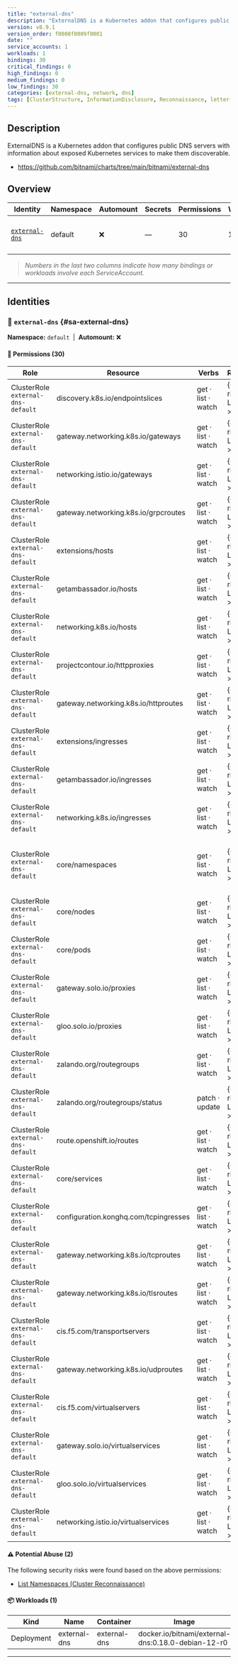 ```yaml
---
title: "external-dns"
description: "ExternalDNS is a Kubernetes addon that configures public DNS servers with information about exposed Kubernetes services to make them discoverable."
version: v8.9.1
version_order: f0008f0009f0001
date: ""
service_accounts: 1
workloads: 1
bindings: 30
critical_findings: 0
high_findings: 0
medium_findings: 0
low_findings: 30
categories: [external-dns, network, dns]
tags: [ClusterStructure, InformationDisclosure, Reconnaissance, letter-E]
---
```


## Description

ExternalDNS is a Kubernetes addon that configures public DNS servers with information about exposed Kubernetes services to make them discoverable.

- https://github.com/bitnami/charts/tree/main/bitnami/external-dns

## Overview

| Identity                           | Namespace | Automount | Secrets | Permissions | Workloads | Risk               |
| ---------------------------------- | --------- | --------- | ------- | ----------- | --------- | ------------------ |
| [`external-dns`](#sa-external-dns) | default   | ❌        | —       | 30          | 1         | {{< risk "Low" >}} |

> _Numbers in the last two columns indicate how many bindings or workloads involve each ServiceAccount._

---

## Identities

### 🤖 `external-dns` {#sa-external-dns}

**Namespace:** `default`  |  **Automount:** ❌

#### 🔑 Permissions (30)

| Role                               | Resource                              | Verbs              | Risk             | Tags                                                                                            |
| ---------------------------------- | ------------------------------------- | ------------------ | ---------------- | ----------------------------------------------------------------------------------------------- |
| ClusterRole `external-dns-default` | discovery.k8s.io/endpointslices       | get · list · watch | {{< risk Low >}} |                                                                                                 |
| ClusterRole `external-dns-default` | gateway.networking.k8s.io/gateways    | get · list · watch | {{< risk Low >}} |                                                                                                 |
| ClusterRole `external-dns-default` | networking.istio.io/gateways          | get · list · watch | {{< risk Low >}} |                                                                                                 |
| ClusterRole `external-dns-default` | gateway.networking.k8s.io/grpcroutes  | get · list · watch | {{< risk Low >}} |                                                                                                 |
| ClusterRole `external-dns-default` | extensions/hosts                      | get · list · watch | {{< risk Low >}} |                                                                                                 |
| ClusterRole `external-dns-default` | getambassador.io/hosts                | get · list · watch | {{< risk Low >}} |                                                                                                 |
| ClusterRole `external-dns-default` | networking.k8s.io/hosts               | get · list · watch | {{< risk Low >}} |                                                                                                 |
| ClusterRole `external-dns-default` | projectcontour.io/httpproxies         | get · list · watch | {{< risk Low >}} |                                                                                                 |
| ClusterRole `external-dns-default` | gateway.networking.k8s.io/httproutes  | get · list · watch | {{< risk Low >}} |                                                                                                 |
| ClusterRole `external-dns-default` | extensions/ingresses                  | get · list · watch | {{< risk Low >}} |                                                                                                 |
| ClusterRole `external-dns-default` | getambassador.io/ingresses            | get · list · watch | {{< risk Low >}} |                                                                                                 |
| ClusterRole `external-dns-default` | networking.k8s.io/ingresses           | get · list · watch | {{< risk Low >}} |                                                                                                 |
| ClusterRole `external-dns-default` | core/namespaces                       | get · list · watch | {{< risk Low >}} | {{< tag "ClusterStructure" >}} {{< tag "InformationDisclosure" >}} {{< tag "Reconnaissance" >}} |
| ClusterRole `external-dns-default` | core/nodes                            | get · list · watch | {{< risk Low >}} |                                                                                                 |
| ClusterRole `external-dns-default` | core/pods                             | get · list · watch | {{< risk Low >}} |                                                                                                 |
| ClusterRole `external-dns-default` | gateway.solo.io/proxies               | get · list · watch | {{< risk Low >}} |                                                                                                 |
| ClusterRole `external-dns-default` | gloo.solo.io/proxies                  | get · list · watch | {{< risk Low >}} |                                                                                                 |
| ClusterRole `external-dns-default` | zalando.org/routegroups               | get · list · watch | {{< risk Low >}} |                                                                                                 |
| ClusterRole `external-dns-default` | zalando.org/routegroups/status        | patch · update     | {{< risk Low >}} |                                                                                                 |
| ClusterRole `external-dns-default` | route.openshift.io/routes             | get · list · watch | {{< risk Low >}} |                                                                                                 |
| ClusterRole `external-dns-default` | core/services                         | get · list · watch | {{< risk Low >}} |                                                                                                 |
| ClusterRole `external-dns-default` | configuration.konghq.com/tcpingresses | get · list · watch | {{< risk Low >}} |                                                                                                 |
| ClusterRole `external-dns-default` | gateway.networking.k8s.io/tcproutes   | get · list · watch | {{< risk Low >}} |                                                                                                 |
| ClusterRole `external-dns-default` | gateway.networking.k8s.io/tlsroutes   | get · list · watch | {{< risk Low >}} |                                                                                                 |
| ClusterRole `external-dns-default` | cis.f5.com/transportservers           | get · list · watch | {{< risk Low >}} |                                                                                                 |
| ClusterRole `external-dns-default` | gateway.networking.k8s.io/udproutes   | get · list · watch | {{< risk Low >}} |                                                                                                 |
| ClusterRole `external-dns-default` | cis.f5.com/virtualservers             | get · list · watch | {{< risk Low >}} |                                                                                                 |
| ClusterRole `external-dns-default` | gateway.solo.io/virtualservices       | get · list · watch | {{< risk Low >}} |                                                                                                 |
| ClusterRole `external-dns-default` | gloo.solo.io/virtualservices          | get · list · watch | {{< risk Low >}} |                                                                                                 |
| ClusterRole `external-dns-default` | networking.istio.io/virtualservices   | get · list · watch | {{< risk Low >}} |                                                                                                 |

#### ⚠️ Potential Abuse (2)

The following security risks were found based on the above permissions:

- [List Namespaces (Cluster Reconnaissance)](/rules/1082)

#### 📦 Workloads (1)

| Kind       | Name         | Container    | Image                                              |
| ---------- | ------------ | ------------ | -------------------------------------------------- |
| Deployment | external-dns | external-dns | docker.io/bitnami/external-dns:0.18.0-debian-12-r0 |

---
